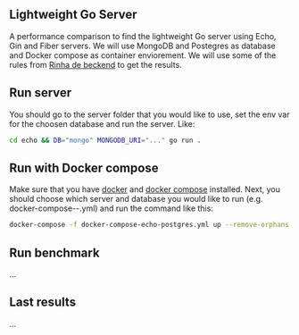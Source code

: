 ## Lightweight Go Server

A performance comparison to find the lightweight Go server using Echo, Gin and Fiber servers. We will use MongoDB and Postegres as database and Docker compose as container enviorement. We will use some of the rules from [Rinha de beckend](https://github.com/zanfranceschi/rinha-de-backend-2023-q3) to get the results.

## Run server

You should go to the server folder that you would like to use, set the env var for the choosen database and run the server. Like:

```sh
cd echo && DB="mongo" MONGODB_URI="..." go run .
```

## Run with Docker compose

Make sure that you have [docker](https://docs.docker.com/get-docker/) and [docker compose](https://docs.docker.com/compose/install/) installed. Next, you should choose which server and database you would like to run (e.g. docker-compose-<server>-<database>.yml) and run the command like this:

```sh
docker-compose -f docker-compose-echo-postgres.yml up --remove-orphans
```

## Run benchmark

...

## Last results

...